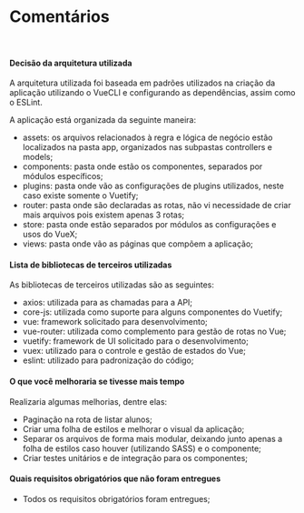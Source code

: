 # Comentários

<br>

#### Decisão da arquitetura utilizada
A arquitetura utilizada foi baseada em padrões utilizados na criação da aplicação utilizando o VueCLI e configurando as dependências, assim como o ESLint.

A aplicação está organizada da seguinte maneira:
- assets: os arquivos relacionados à regra e lógica de negócio estão localizados na pasta app, organizados nas subpastas controllers e models;
- components: pasta onde estão os componentes, separados por módulos específicos;
- plugins: pasta onde vão as configurações de plugins utilizados, neste caso existe somente o Vuetify;
- router: pasta onde são declaradas as rotas, não vi necessidade de criar mais arquivos pois existem apenas 3 rotas;
- store: pasta onde estão separados por módulos as configurações e usos do VueX;
- views: pasta onde vão as páginas que compõem a aplicação;

#### Lista de bibliotecas de terceiros utilizadas
As bibliotecas de terceiros utilizadas são as seguintes:
- axios: utilizada para as chamadas para a API;
- core-js: utilizada como suporte para alguns componentes do Vuetify;
- vue: framework solicitado para desenvolvimento;
- vue-router: utilizada como complemento para gestão de rotas no Vue;
- vuetify: framework de UI solicitado para o desenvolvimento;
- vuex: utilizado para o controle e gestão de estados do Vue;
- eslint: utilizado para padronização do código;

#### O que você melhoraria se tivesse mais tempo
Realizaria algumas melhorias, dentre elas:
- Paginação na rota de listar alunos;
- Criar uma folha de estilos e melhorar o visual da aplicação;
- Separar os arquivos de forma mais modular, deixando junto apenas a folha de estilos caso houver (utilizando SASS) e o componente;
- Criar testes unitários e de integração para os componentes;

#### Quais requisitos obrigatórios que não foram entregues
- Todos os requisitos obrigatórios foram entregues;

